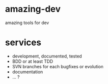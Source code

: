 amazing-dev
===========

amazing tools for dev

services
========
* development, documented, tested
* BDD or at least TDD
* SVN branches for each bugfixes or evolution
* documentation
* ... ?
